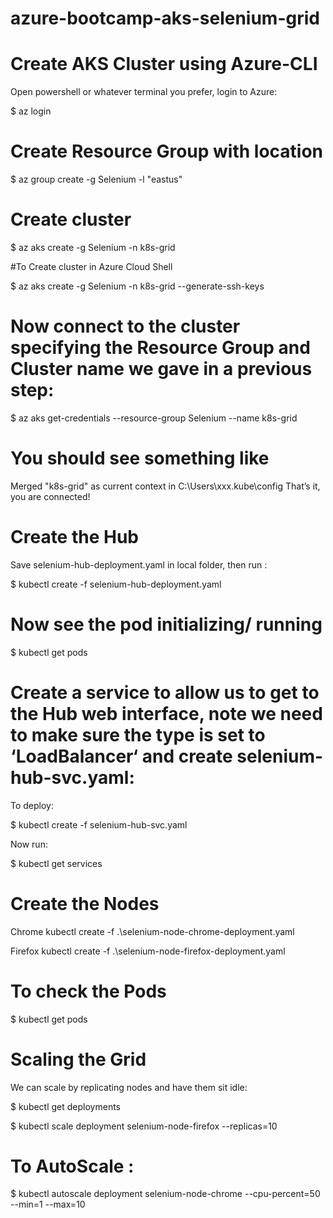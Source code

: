 # azure-bootcamp-aks-selenium-grid

# Create AKS Cluster using Azure-CLI
Open powershell or whatever terminal you prefer, login to Azure: 

$ az login

# Create Resource Group with location

$ az group create -g Selenium -l "eastus"

# Create cluster

$ az aks create -g Selenium -n k8s-grid

#To Create cluster in Azure Cloud Shell 

$ az aks create -g Selenium -n k8s-grid --generate-ssh-keys

# Now connect to the cluster specifying the Resource Group and Cluster name we gave in a previous step:

$ az aks get-credentials --resource-group Selenium --name k8s-grid

# You should see something like 
Merged "k8s-grid" as current context in C:\Users\xxx\.kube\config
That’s it, you are connected!

# Create the Hub
Save selenium-hub-deployment.yaml in local folder, then run :

$ kubectl create -f selenium-hub-deployment.yaml

# Now see the pod initializing/ running

$ kubectl get pods 

# Create a service to allow us to get to the Hub web interface, note we need to make sure the type is set to ‘LoadBalancer‘ and create selenium-hub-svc.yaml:
To deploy:  

$ kubectl create -f selenium-hub-svc.yaml

Now run:

$ kubectl get services

# Create the Nodes

Chrome
kubectl create -f .\selenium-node-chrome-deployment.yaml 

Firefox
kubectl create -f .\selenium-node-firefox-deployment.yaml 

# To check the Pods
$ kubectl get pods

# Scaling the Grid
We can scale by replicating nodes and have them sit idle:

$ kubectl get deployments

$ kubectl scale deployment selenium-node-firefox --replicas=10

# To AutoScale :

$ kubectl autoscale deployment selenium-node-chrome --cpu-percent=50 --min=1 --max=10
